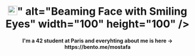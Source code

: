 <h1 align="center"><img src="<img src="https://raw.githubusercontent.com/Tarikul-Islam-Anik/Animated-Fluent-Emojis/master/Emojis/Hand%20gestures/Victory%20Hand%20Medium-Light%20Skin%20Tone.png" alt="Victory Hand Medium-Light Skin Tone" width="25" height="25" />" alt="Beaming Face with Smiling Eyes" width="100" height="100" /></h1>
<h4 align="center">I'm a 42 student at Paris and everyhting about me is here → https://bento.me/mostafa</h4>
